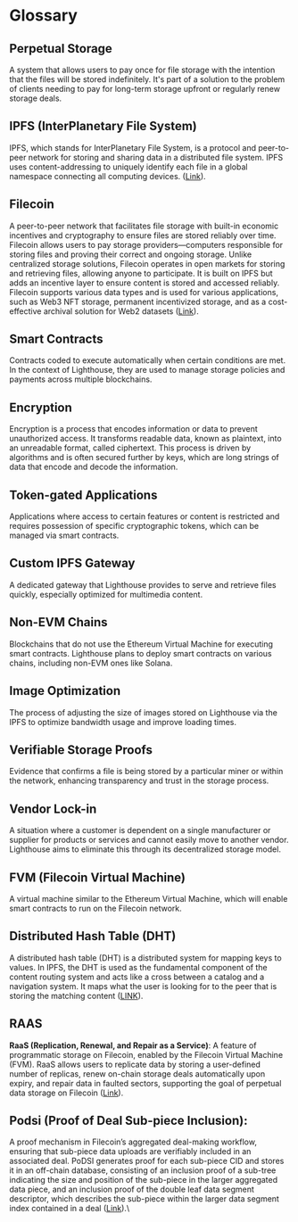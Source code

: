 # Glossary

## **Perpetual Storage**

A system that allows users to pay once for file storage with the intention that the files will be stored indefinitely. It's part of a solution to the problem of clients needing to pay for long-term storage upfront or regularly renew storage deals.

## **IPFS (InterPlanetary File System)**

IPFS, which stands for InterPlanetary File System, is a protocol and peer-to-peer network for storing and sharing data in a distributed file system. IPFS uses content-addressing to uniquely identify each file in a global namespace connecting all computing devices.​ ([Link](https://ipfs.io/)).

## **Filecoin**

A peer-to-peer network that facilitates file storage with built-in economic incentives and cryptography to ensure files are stored reliably over time. Filecoin allows users to pay storage providers—computers responsible for storing files and proving their correct and ongoing storage. Unlike centralized storage solutions, Filecoin operates in open markets for storing and retrieving files, allowing anyone to participate. It is built on IPFS but adds an incentive layer to ensure content is stored and accessed reliably. Filecoin supports various data types and is used for various applications, such as Web3 NFT storage, permanent incentivized storage, and as a cost-effective archival solution for Web2 datasets ([Link](https://docs.filecoin.io/)).

## **Smart Contracts**

Contracts coded to execute automatically when certain conditions are met. In the context of Lighthouse, they are used to manage storage policies and payments across multiple blockchains.

## **Encryption**

Encryption is a process that encodes information or data to prevent unauthorized access. It transforms readable data, known as plaintext, into an unreadable format, called ciphertext. This process is driven by algorithms and is often secured further by keys, which are long strings of data that encode and decode the information.

## **Token-gated Applications**

Applications where access to certain features or content is restricted and requires possession of specific cryptographic tokens, which can be managed via smart contracts.

## **Custom IPFS Gateway**

A dedicated gateway that Lighthouse provides to serve and retrieve files quickly, especially optimized for multimedia content.

## **Non-EVM Chains**

Blockchains that do not use the Ethereum Virtual Machine for executing smart contracts. Lighthouse plans to deploy smart contracts on various chains, including non-EVM ones like Solana.

## **Image Optimization**

The process of adjusting the size of images stored on Lighthouse via the IPFS to optimize bandwidth usage and improve loading times.

## **Verifiable Storage Proofs**

Evidence that confirms a file is being stored by a particular miner or within the network, enhancing transparency and trust in the storage process.

## **Vendor Lock-in**

A situation where a customer is dependent on a single manufacturer or supplier for products or services and cannot easily move to another vendor. Lighthouse aims to eliminate this through its decentralized storage model.

## **FVM (Filecoin Virtual Machine)**

A virtual machine similar to the Ethereum Virtual Machine, which will enable smart contracts to run on the Filecoin network.

## **Distributed Hash Table (DHT)**

A distributed hash table (DHT) is a distributed system for mapping keys to values. In IPFS, the DHT is used as the fundamental component of the content routing system and acts like a cross between a catalog and a navigation system. It maps what the user is looking for to the peer that is storing the matching content ([LINK](https://docs.ipfs.tech/concepts/dht/)).&#x20;

## RAAS

**RaaS (Replication, Renewal, and Repair as a Service)**: A feature of programmatic storage on Filecoin, enabled by the Filecoin Virtual Machine (FVM). RaaS allows users to replicate data by storing a user-defined number of replicas, renew on-chain storage deals automatically upon expiry, and repair data in faulted sectors, supporting the goal of perpetual data storage on Filecoin​ ([Link](https://docs.filecoin.io/smart-contracts/programmatic-storage/raas)).

## **Podsi (Proof of Deal Sub-piece Inclusion)**:

A proof mechanism in Filecoin’s aggregated deal-making workflow, ensuring that sub-piece data uploads are verifiably included in an associated deal. PoDSI generates proof for each sub-piece CID and stores it in an off-chain database, consisting of an inclusion proof of a sub-tree indicating the size and position of the sub-piece in the larger aggregated data piece, and an inclusion proof of the double leaf data segment descriptor, which describes the sub-piece within the larger data segment index contained in a deal​ ([Link](https://docs.filecoin.io/smart-contracts/programmatic-storage/aggregated-deal-making#proof-of-deal-sub-piece-inclusion-podsi)).\
